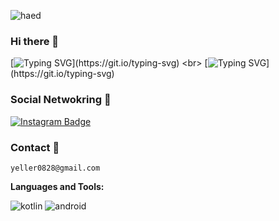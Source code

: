 ![haed](https://capsule-render.vercel.app/api?type=waving&height=300&color=timeAuto&text=%20Yeo%20Beom-hwi’s%20GitHub&section=header&reversal=false&textBg=false&fontColor=FFFFFF&fontSize=60)


### Hi there 👋
<!--
<img src="https://scontent-ssn1-1.xx.fbcdn.net/v/t1.0-9/80385966_114502953381236_6833108576400048128_n.jpg?_nc_cat=111&_nc_sid=09cbfe&_nc_ohc=zxx0HMQLLg0AX9vGPkS&_nc_ht=scontent-ssn1-1.xx&oh=47d12fde589a42e64939280c7e369b1c&oe=5FAAD48D" width=200px>-->  
[![Typing SVG](https://readme-typing-svg.demolab.com?font=Fira+Code&size=13&pause=1000&center=%EC%A7%84%EC%8B%A4&vCenter=%EC%A7%84%EC%8B%A4&repeat=%EC%A7%84%EC%8B%A4&random=%EC%A7%84%EC%8B%A4&width=435&height=20&lines=JJ+University's+Senior+year+in+computer+science.)](https://git.io/typing-svg)
<br>
[![Typing SVG](https://readme-typing-svg.demolab.com?font=Fira+Code&size=13&pause=1000&center=%EC%A7%84%EC%8B%A4&vCenter=%EC%A7%84%EC%8B%A4&repeat=%EC%A7%84%EC%8B%A4&random=%EC%A7%84%EC%8B%A4&width=435&height=20&lines=Android+and+Kotlin+developer.)](https://git.io/typing-svg)
### Social Netwokring 💬
  [![Instagram Badge](https://img.shields.io/badge/instagram-d14836?style=flat-square&logo=instagram&logoColor=white&link=https://instagram.com/pental.20)](https://instagram.com/control.__.c)

### Contact 📱
```
yeller0828@gmail.com
```



**Languages and Tools:** 

![kotlin](https://img.shields.io/badge/Kotlin-0095D5?&style=for-the-badge&logo=kotlin&logoColor=white)
![android](https://img.shields.io/badge/Android-3DDC84?style=for-the-badge&logo=android&logoColor=white)
  

<br />





<!--
Here are some ideas to get you started:

- 🔭 I’m currently working on ...
- 🌱 I’m currently learning ...
- 👯 I’m looking to collaborate on ...
- 🤔 I’m looking for help with ...
- 💬 Ask me about ...
- 📫 How to reach me: ...
- 😄 Pronouns: ...
- ⚡ Fun fact: ...
-->
